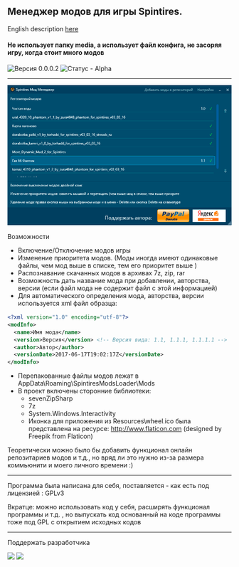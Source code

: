 ﻿## Менеджер модов для игры Spintires. 
English description [here](https://github.com/likemute/SpintiresModsLoader/blob/master/Readme.en.md)
#### Не использует папку media, а использует файл конфига, не засоряя игру, когда стоит много модов

![Версия 0.0.0.2](https://img.shields.io/badge/%D0%92%D0%B5%D1%80%D1%81%D0%B8%D1%8F-0.0.0.1-green.svg)
![Статус - Alpha](https://img.shields.io/badge/%D0%A1%D1%82%D0%B0%D1%82%D1%83%D1%81-Alpha-yellow.svg)

---

![screenshot](https://raw.githubusercontent.com/likemute/SpintiresModsLoader/master/images/screenshot_ru.png)

Возможности
* Включение/Отключение модов игры
* Изменение приоритета модов. (Моды иногда имеют одинаковые файлы, чем мод выше в списке, тем его приоритет выше )
* Распознавание скачанных модов в архивах 7z, zip, rar
* Возможность дать название мода при добавлении, авторства, версии (если файл мода не содержит файл с этой информацией)
* Для автоматического определения мода, авторства, версии используется xml файл образца:
```xml
<?xml version="1.0" encoding="utf-8"?>
<modInfo>
  <name>Имя мода</name>
  <version>Версия</version> <!-- Версия вида: 1.1, 1.1.1, 1.1.1.1 -->
  <author>Автор</author>
  <versionDate>2017-06-17T19:02:17Z</versionDate>
</modInfo>
```
  * Перепакованные файлы модов лежат в AppData\Roaming\SpintiresModsLoader\Mods
  * В проект включены сторонние библиотеки: 
    * sevenZipSharp
    * 7z
    * System.Windows.Interactivity
    * Иконка для приложения из Resources\wheel.ico была представлена на ресурсе: http://www.flaticon.com (designed by Freepik from Flaticon)



Теоретически можно было бы добавить функционал онлайн репозитариев модов и т.д., но вряд ли это нужно из-за размера коммьюнити и моего личного времени :)

---

Программа была написана для себя, поставляется - как есть под лицензией : GPLv3

Вкратце: можно использовать код у себя, расширять функционал программы и т.д. , но выпускать код основанный на коде программы тоже под GPL с открытием исходных кодов

---
Поддержать разработчика

[<img src="https://img.shields.io/badge/donate-Paypal-blue.svg">](https://www.paypal.com/cgi-bin/webscr?cmd=_s-xclick&hosted_button_id=QFPDXQMZGMHKA)
[<img src="https://img.shields.io/badge/donate-Yandex-orange.svg">](http://yasobe.ru/na/likemute)